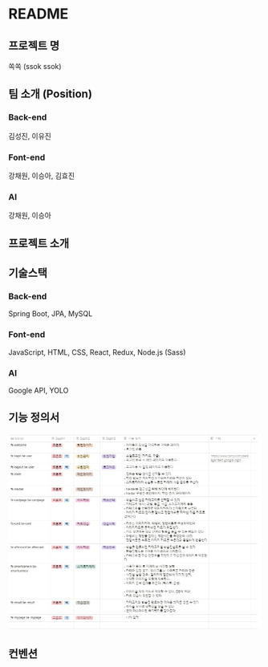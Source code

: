 # README

## 프로젝트 명

쏙쏙 (ssok ssok)

## 팀 소개 (Position)

### Back-end

김성진, 이유진

### Font-end

강채원, 이승아, 김효진

### AI

강채원, 이승아

## 프로젝트 소개

## 기술스택

### Back-end

Spring Boot, JPA, MySQL

### Font-end

JavaScript, HTML, CSS, React, Redux, Node.js (Sass)

### AI

Google API, YOLO

## 기능 정의서

![image-20210309165437106](images/image-20210309165437106.png)

## 컨벤션

